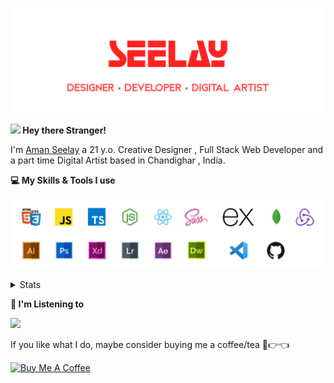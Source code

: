 [![banner](./images/seelay.svg)](https://seelay.in)

**<img src="https://media.giphy.com/media/hvRJCLFzcasrR4ia7z/giphy.gif" width="25px"> Hey there Stranger!**

I'm [Aman Seelay](https://seelay.in) a 21 y.o. Creative Designer , Full Stack Web Developer and a part time Digital Artist based in Chandighar , India.

**💻 My Skills & Tools I use**

[![banner](./images/skills&tools.svg)](https://seelay.in)

<details>
  <summary>Stats</summary>

---

<!--START_SECTION:waka-->
![Profile Views](http://img.shields.io/badge/Profile%20Views-11-blue)

**🐱 My Github Data** 

> 🏆 259 Contributions in the Year 2021
 > 
> 📦 550.8 kB Used in Github's Storage 
 > 
> 🚫 Not Opted to Hire
 > 
> 📜 1 Public Repository 
 > 
> 🔑 71 Private Repositories  
 > 
**I'm a Night 🦉** 

```text
🌞 Morning    144 commits    ██████░░░░░░░░░░░░░░░░░░░   23.68% 
🌆 Daytime    74 commits     ███░░░░░░░░░░░░░░░░░░░░░░   12.17% 
🌃 Evening    152 commits    ██████░░░░░░░░░░░░░░░░░░░   25.0% 
🌙 Night      238 commits    █████████░░░░░░░░░░░░░░░░   39.14%

```
📅 **I'm Most Productive on Thursday** 

```text
Monday       110 commits    ████░░░░░░░░░░░░░░░░░░░░░   18.09% 
Tuesday      73 commits     ███░░░░░░░░░░░░░░░░░░░░░░   12.01% 
Wednesday    68 commits     ██░░░░░░░░░░░░░░░░░░░░░░░   11.18% 
Thursday     158 commits    ██████░░░░░░░░░░░░░░░░░░░   25.99% 
Friday       91 commits     ███░░░░░░░░░░░░░░░░░░░░░░   14.97% 
Saturday     57 commits     ██░░░░░░░░░░░░░░░░░░░░░░░   9.38% 
Sunday       51 commits     ██░░░░░░░░░░░░░░░░░░░░░░░   8.39%

```


📊 **This Week I Spent My Time On** 

```text
⌚︎ Time Zone: Asia/Kolkata

💬 Programming Languages: 
JavaScript               29 hrs 27 mins      ██████████████░░░░░░░░░░░   56.16% 
Other                    17 hrs 34 mins      ████████░░░░░░░░░░░░░░░░░   33.5% 
JSON                     2 hrs 19 mins       █░░░░░░░░░░░░░░░░░░░░░░░░   4.43% 
CSS                      51 mins             ░░░░░░░░░░░░░░░░░░░░░░░░░   1.62% 
Markdown                 47 mins             ░░░░░░░░░░░░░░░░░░░░░░░░░   1.51%

🔥 Editors: 
Browser                  31 hrs 11 mins      ██████████████░░░░░░░░░░░   59.47% 
Unknown Editor           12 hrs 44 mins      ██████░░░░░░░░░░░░░░░░░░░   24.3% 
VS Code                  8 hrs 30 mins       ████░░░░░░░░░░░░░░░░░░░░░   16.23%

🐱‍💻 Projects: 
SEELAY                   14 hrs 22 mins      ██████░░░░░░░░░░░░░░░░░░░   27.4% 
Unknown Project          13 hrs 43 mins      ██████░░░░░░░░░░░░░░░░░░░   26.17% 
All Projects             7 hrs 42 mins       ███░░░░░░░░░░░░░░░░░░░░░░   14.7% 
SEELAY-V10               5 hrs 37 mins       ██░░░░░░░░░░░░░░░░░░░░░░░   10.73% 
Aman-Seelay              4 hrs 48 mins       ██░░░░░░░░░░░░░░░░░░░░░░░   9.17%

💻 Operating System: 
Windows                  39 hrs 42 mins      ███████████████████░░░░░░   75.7% 
Unknown OS               12 hrs 44 mins      ██████░░░░░░░░░░░░░░░░░░░   24.3%

```

**I Mostly Code in JavaScript** 

```text
JavaScript               48 repos            █████████████████░░░░░░░░   67.61% 
TypeScript               10 repos            ███░░░░░░░░░░░░░░░░░░░░░░   14.08% 
HTML                     7 repos             ██░░░░░░░░░░░░░░░░░░░░░░░   9.86% 
CSS                      3 repos             █░░░░░░░░░░░░░░░░░░░░░░░░   4.23% 
Vue                      2 repos             ░░░░░░░░░░░░░░░░░░░░░░░░░   2.82%

```


**Timeline**

![Chart not found](https://raw.githubusercontent.com/ImSeelay/ImSeelay/master/charts/bar_graph.png) 


<!--END_SECTION:waka-->

---

 </details>

**🎵 I'm Listening to**

<object data="https://now-play.vercel.app/api/generate?uid=7a17a86e-d6b7-43b5-8d9c-1d6dae42a779" >

  <img src="https://now-play.vercel.app/api/generate?uid=7a17a86e-d6b7-43b5-8d9c-1d6dae42a779" />

</object>

If you like what I do, maybe consider buying me a coffee/tea 🥺👉👈

<a href="https://www.buymeacoffee.com/seelay" target="_blank"><img src="https://cdn.buymeacoffee.com/buttons/v2/default-red.png" alt="Buy Me A Coffee" width="150" ></a>
